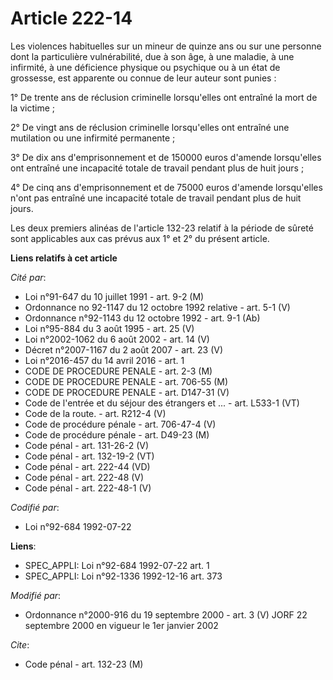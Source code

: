 # Article 222-14

Les violences habituelles sur un mineur de quinze ans ou sur une personne dont la particulière vulnérabilité, due à son âge,
à une maladie, à une infirmité, à une déficience physique ou psychique ou à un état de grossesse, est apparente ou connue de
leur auteur sont punies :

1° De trente ans de réclusion criminelle lorsqu'elles ont entraîné la mort de la victime ;

2° De vingt ans de réclusion criminelle lorsqu'elles ont entraîné une mutilation ou une infirmité permanente ;

3° De dix ans d'emprisonnement et de 150000 euros d'amende lorsqu'elles ont entraîné une incapacité totale de travail pendant
plus de huit jours ;

4° De cinq ans d'emprisonnement et de 75000 euros d'amende lorsqu'elles n'ont pas entraîné une incapacité totale de travail
pendant plus de huit jours.

Les deux premiers alinéas de l'article 132-23 relatif à la période de sûreté sont applicables aux cas prévus aux 1° et 2° du
présent article.

**Liens relatifs à cet article**

_Cité par_:

  - Loi n°91-647 du 10 juillet 1991 - art. 9-2 (M)
  - Ordonnance no 92-1147 du 12 octobre 1992 relative  - art. 5-1 (V)
  - Ordonnance n°92-1143 du 12 octobre 1992 - art. 9-1 (Ab)
  - Loi n°95-884 du 3 août 1995 - art. 25 (V)
  - Loi n°2002-1062 du 6 août 2002 - art. 14 (V)
  - Décret n°2007-1167 du 2 août 2007 - art. 23 (V)
  - Loi n°2016-457 du 14 avril 2016 - art. 1
  - CODE DE PROCEDURE PENALE - art. 2-3 (M)
  - CODE DE PROCEDURE PENALE - art. 706-55 (M)
  - CODE DE PROCEDURE PENALE - art. D147-31 (V)
  - Code de l'entrée et du séjour des étrangers et ... - art. L533-1 (VT)
  - Code de la route. - art. R212-4 (V)
  - Code de procédure pénale - art. 706-47-4 (V)
  - Code de procédure pénale - art. D49-23 (M)
  - Code pénal - art. 131-26-2 (V)
  - Code pénal - art. 132-19-2 (VT)
  - Code pénal - art. 222-44 (VD)
  - Code pénal - art. 222-48 (V)
  - Code pénal - art. 222-48-1 (V)

_Codifié par_:

  - Loi n°92-684 1992-07-22

**Liens**:

  - SPEC_APPLI: Loi n°92-684 1992-07-22 art. 1
  - SPEC_APPLI: Loi n°92-1336 1992-12-16 art. 373

_Modifié par_:

  - Ordonnance n°2000-916 du 19 septembre 2000 - art. 3 (V) JORF 22 septembre 2000 en vigueur le 1er janvier 2002

_Cite_:

  - Code pénal - art. 132-23 (M)

